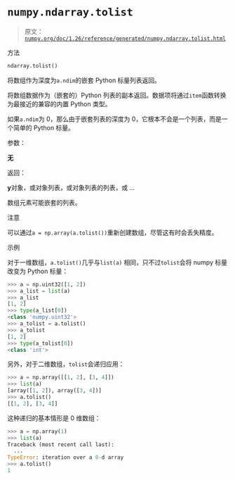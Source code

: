 # `numpy.ndarray.tolist`

> 原文：[`numpy.org/doc/1.26/reference/generated/numpy.ndarray.tolist.html`](https://numpy.org/doc/1.26/reference/generated/numpy.ndarray.tolist.html)

方法

```py
ndarray.tolist()
```

将数组作为深度为`a.ndim`的嵌套 Python 标量列表返回。

将数组数据作为（嵌套的）Python 列表的副本返回。数据项将通过`item`函数转换为最接近的兼容的内置 Python 类型。

如果`a.ndim`为 0，那么由于嵌套列表的深度为 0，它根本不会是一个列表，而是一个简单的 Python 标量。

参数：

**无**

返回：

**y**对象，或对象列表，或对象列表的列表，或 …

数组元素可能嵌套的列表。

注意

可以通过`a = np.array(a.tolist())`重新创建数组，尽管这有时会丢失精度。

示例

对于一维数组，`a.tolist()`几乎与`list(a)` 相同，只不过`tolist`会将 numpy 标量改变为 Python 标量：

```py
>>> a = np.uint32([1, 2])
>>> a_list = list(a)
>>> a_list
[1, 2]
>>> type(a_list[0])
<class 'numpy.uint32'>
>>> a_tolist = a.tolist()
>>> a_tolist
[1, 2]
>>> type(a_tolist[0])
<class 'int'> 
```

另外，对于二维数组，`tolist`会递归应用：

```py
>>> a = np.array([[1, 2], [3, 4]])
>>> list(a)
[array([1, 2]), array([3, 4])]
>>> a.tolist()
[[1, 2], [3, 4]] 
```

这种递归的基本情形是 0 维数组：

```py
>>> a = np.array(1)
>>> list(a)
Traceback (most recent call last):
  ...
TypeError: iteration over a 0-d array
>>> a.tolist()
1 
```
